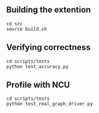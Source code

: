 ## Building the extention
```shell
cd src
source build.sh
```

## Verifying correctness
```shell
cd scripts/tests
python test_accuracy.py
```

## Profile with NCU
```shell
cd scripts/tests
python test_real_graph_driver.py
```